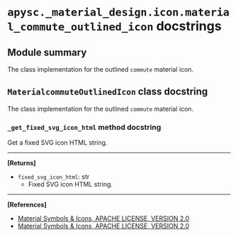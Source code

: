 # `apysc._material_design.icon.material_commute_outlined_icon` docstrings

## Module summary

The class implementation for the outlined `commute` material icon.

## `MaterialcommuteOutlinedIcon` class docstring

The class implementation for the outlined `commute` material icon.

### `_get_fixed_svg_icon_html` method docstring

Get a fixed SVG icon HTML string.<hr>

**[Returns]**

- `fixed_svg_icon_html`: str
  - Fixed SVG icon HTML string.

<hr>

**[References]**

- [Material Symbols & Icons, APACHE LICENSE, VERSION 2.0](https://fonts.google.com/icons?icon.size=24&icon.color=%23e8eaed)
- [Material Symbols & Icons, APACHE LICENSE, VERSION 2.0](https://www.apache.org/licenses/LICENSE-2.0.html)